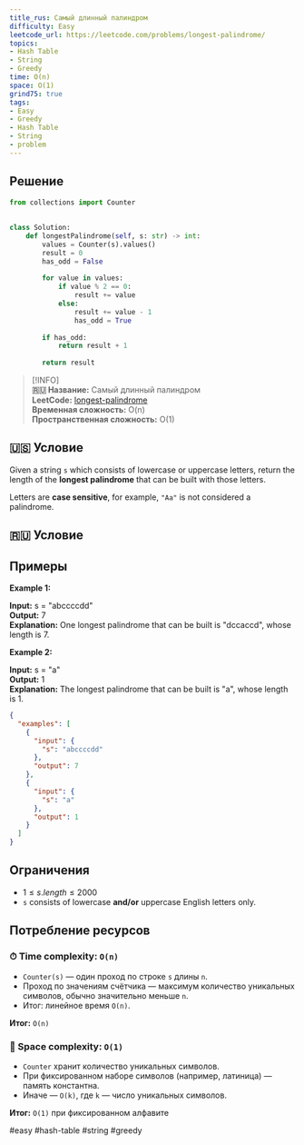 ```yaml
---
title_rus: Самый длинный палиндром
difficulty: Easy
leetcode_url: https://leetcode.com/problems/longest-palindrome/
topics:
- Hash Table
- String
- Greedy
time: O(n)
space: O(1)
grind75: true
tags:
- Easy
- Greedy
- Hash Table
- String
- problem
---
```

## Решение

```python
from collections import Counter  
  
  
class Solution:  
    def longestPalindrome(self, s: str) -> int:  
        values = Counter(s).values()  
        result = 0  
        has_odd = False  
  
        for value in values:  
            if value % 2 == 0:  
                result += value  
            else:  
                result += value - 1  
                has_odd = True  
  
        if has_odd:  
            return result + 1  
  
        return result
```

> [!INFO]  
> **🇷🇺 Название:** Самый длинный палиндром  
> **LeetCode:** [longest-palindrome](https://leetcode.com/problems/longest-palindrome/)  
> **Временная сложность:** O(n)  
> **Пространственная сложность:** O(1)  



## 🇺🇸 Условие

Given a string `s` which consists of lowercase or uppercase letters, return the length of the **longest palindrome** that can be built with those letters.

Letters are **case sensitive**, for example, `"Aa"` is not considered a palindrome.

## 🇷🇺 Условие

<!-- Место для вставки перевода на русском языке -->

## Примеры

**Example 1:**

**Input:** s = "abccccdd"  
**Output:** 7  
**Explanation:** One longest palindrome that can be built is "dccaccd", whose length is 7.

**Example 2:**

**Input:** s = "a"  
**Output:** 1  
**Explanation:** The longest palindrome that can be built is "a", whose length is 1.

```json
{
  "examples": [
    {
      "input": {
        "s": "abccccdd"
      },
      "output": 7
    },
    {
      "input": {
        "s": "a"
      },
      "output": 1
    }
  ]
}
```

## Ограничения

- $1 \leq s.length \leq 2000$
- `s` consists of lowercase **and/or** uppercase English letters only.

## Потребление ресурсов
### ⏱ Time complexity: `O(n)`

- `Counter(s)` — один проход по строке `s` длины `n`.
- Проход по значениям счётчика — максимум количество уникальных символов, обычно значительно меньше `n`.
- Итог: линейное время `O(n)`.

**Итог:** `O(n)`

### 🧠 Space complexity: `O(1)`

- `Counter` хранит количество уникальных символов.
- При фиксированном наборе символов (например, латиница) — память константна.
- Иначе — `O(k)`, где `k` — число уникальных символов.

**Итог:** `O(1)` при фиксированном алфавите

#easy #hash-table #string #greedy
